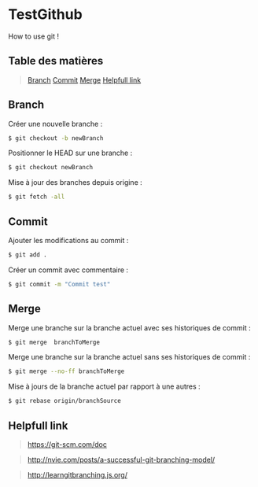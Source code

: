 # TestGithub

How to use git !

## Table des matières

> [Branch](#branch)
> [Commit](#commit)
> [Merge](#merge)
> [Helpfull link](#helpfull-link)


## Branch
Créer une nouvelle branche :
```sh
$ git checkout -b newBranch
```

Positionner le HEAD sur une branche :
```sh
$ git checkout newBranch
```

Mise à jour des branches depuis origine :
```sh
$ git fetch -all
```

## Commit
Ajouter les modifications au commit :
```sh
$ git add .
```

Créer un commit avec commentaire :
```sh
$ git commit -m "Commit test"
```

## Merge

Merge une branche sur la branche actuel avec ses historiques de commit :
```sh
$ git merge  branchToMerge
```

Merge une branche sur la branche actuel sans ses historiques de commit :
```sh
$ git merge --no-ff branchToMerge
```

Mise à jours de la branche actuel par rapport à une autres :
```sh
$ git rebase origin/branchSource
```

## Helpfull link
> https://git-scm.com/doc

> http://nvie.com/posts/a-successful-git-branching-model/

> http://learngitbranching.js.org/
